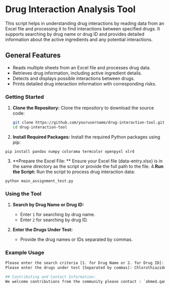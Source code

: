 # Drug Interaction Analysis Tool 
This script helps in understanding drug interactions by reading data from an Excel file and processing it to find interactions between specified drugs. It supports searching by drug name or drug ID and provides detailed information about the active ingredients and any potential interactions.

## General Features
- Reads multiple sheets from an Excel file and processes drug data.
- Retrieves drug information, including active ingredient details.
- Detects and displays possible interactions between drugs.
- Prints detailed drug interaction information with corresponding risks.
  
### Getting Started
1. **Clone the Repository:**
   Clone the repository to download the source code:
   ```bash
   git clone https://github.com/yourusername/drug-interaction-tool.git
   cd drug-interaction-tool
2. **Install Required Packages:**
Install the required Python packages using pip:
```
pip install pandas numpy colorama termcolor openpyxl xlrd
```
3. **Prepare the Excel File: **
Ensure your Excel file (data-entry.xlsx) is in the same directory as the script or provide the full path to the file.
4.**Run the Script:**
Run the script to process drug interaction data:
```
python main_assignment_test.py
```
### Using the Tool

1. **Search by Drug Name or Drug ID:**
   - Enter `1` for searching by drug name.
   - Enter `2` for searching by drug ID.

2. **Enter the Drugs Under Test:**
   - Provide the drug names or IDs separated by commas.

### Example Usage

```bash
Please enter the search criteria [1. for Drug Name or 2. for Drug ID]: 1
Please enter the drugs under test [Separated by commas]: Chlorothiazide, Abilify

## Contributing and Contact Information:
We welcome contributions from the community please contact : `ahmed.qamesh@gmail.com`.

